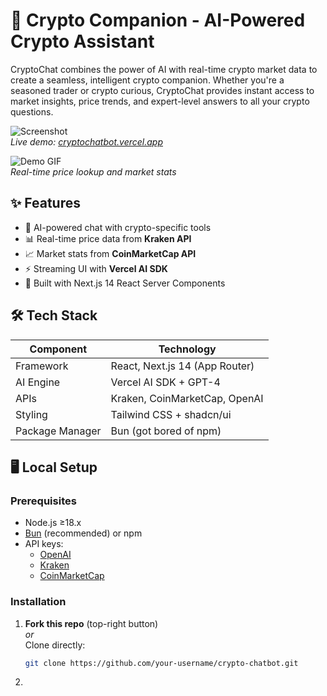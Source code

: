 # 🚀 Crypto Companion - AI-Powered Crypto Assistant

CryptoChat combines the power of AI with real-time crypto market data to create a seamless, intelligent crypto companion. Whether you're a seasoned trader or crypto curious, CryptoChat provides instant access to market insights, price trends, and expert-level answers to all your crypto questions.

![Screenshot](./screenshot.png)  
*Live demo: [cryptochatbot.vercel.app](https://cryptochatbot.vercel.app)*

![Demo GIF](./demo.gif)  
*Real-time price lookup and market stats*

## ✨ Features

- 💬 AI-powered chat with crypto-specific tools
- 📊 Real-time price data from **Kraken API**
- 📈 Market stats from **CoinMarketCap API**
- ⚡ Streaming UI with **Vercel AI SDK**
- 🦾 Built with Next.js 14 React Server Components

## 🛠 Tech Stack

| Component          | Technology               |
|--------------------|--------------------------|
| Framework          | React, Next.js 14 (App Router)|
| AI Engine          | Vercel AI SDK + GPT-4    |
| APIs               | Kraken, CoinMarketCap, OpenAI |
| Styling            | Tailwind CSS + shadcn/ui |
| Package Manager    | Bun (got bored of npm)    |

## 🖥 Local Setup

### Prerequisites
- Node.js ≥18.x
- [Bun](https://bun.sh/) (recommended) or npm
- API keys:
  - [OpenAI](https://platform.openai.com/api-keys)
  - [Kraken](https://www.kraken.com/features/api)
  - [CoinMarketCap](https://pro.coinmarketcap.com/)

### Installation

1. **Fork this repo** (top-right button)  
   *or*  
   Clone directly:
   ```bash
   git clone https://github.com/your-username/crypto-chatbot.git
   ```

2)
